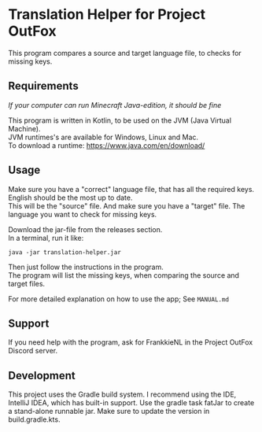 Translation Helper for Project OutFox
=====================================

This program compares a source and target language file, to checks for missing keys.

Requirements
------------

*If your computer can run Minecraft Java-edition, it should be fine*  
  
This program is written in Kotlin, to be used on the JVM (Java Virtual Machine).  
JVM runtimes's are available for Windows, Linux and Mac.  
To download a runtime: https://www.java.com/en/download/

Usage
-----

Make sure you have a "correct" language file, that has all the required keys. English should be the most up to date.  
This will be the "source" file. And make sure you have a "target" file. The language you want to check for missing keys.

Download the jar-file from the releases section.  
In a terminal, run it like:  
```
java -jar translation-helper.jar
```
Then just follow the instructions in the program.  
The program will list the missing keys, when comparing the source and target files.

For more detailed explanation on how to use the app; See `MANUAL.md`

Support
-------

If you need help with the program, ask for FrankkieNL in the Project OutFox Discord server.

Development
-----------

This project uses the Gradle build system. I recommend using the IDE, IntelliJ IDEA, which has built-in support.
Use the gradle task fatJar to create a stand-alone runnable jar.
Make sure to update the version in build.gradle.kts.
